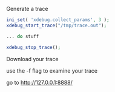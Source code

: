 Generate a trace

```php
ini_set( 'xdebug.collect_params', 3 );
xdebug_start_trace("/tmp/trace.out");

... do stuff

xdebug_stop_trace();
```

Download your trace

use the -f flag to examine your trace

go to http://127.0.0.1:8888/
